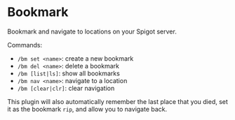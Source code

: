 # Bookmark
Bookmark and navigate to locations on your Spigot server.

Commands:

- `/bm set <name>`: create a new bookmark
- `/bm del <name>`: delete a bookmark
- `/bm [list|ls]`: show all bookmarks
- `/bm nav <name>`: navigate to a location
- `/bm [clear|clr]`: clear navigation

This plugin will also automatically remember the last place that you died, set it as the bookmark `rip`, and allow you to navigate back.